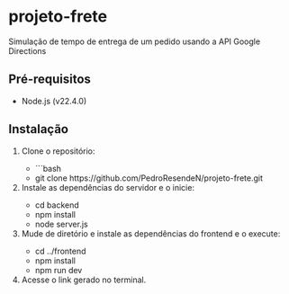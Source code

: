 <h1>projeto-frete</h1>

 Simulação de tempo de entrega de um pedido usando a API Google Directions

<h2>Pré-requisitos</h2>

- Node.js (v22.4.0)

<h2>Instalação</h2>

<ol>
 <li>Clone o repositório:</li>
 <ul>
  <li>```bash</li>
  <li>git clone https://github.com/PedroResendeN/projeto-frete.git</li>
 </ul>
 <li>Instale as dependências do servidor e o inicie:</li>
 <ul>
  <li>cd backend</li>
  <li>npm install</li>
  <li>node server.js</li>
 </ul>
 <li>Mude de diretório e instale as dependências do frontend e o execute:</li>
 <ul>
  <li>cd ../frontend</li>
  <li>npm install</li>
  <li>npm run dev</li>
 </ul>
 <li>Acesse o link gerado no terminal.</li>
</ol>
